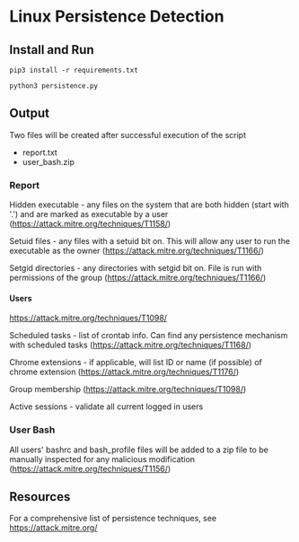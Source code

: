 # Linux Persistence Detection

## Install and Run

`pip3 install -r requirements.txt`

`python3 persistence.py`

## Output

Two files will be created after successful execution of the script
  - report.txt 
  - user_bash.zip
### Report

Hidden executable - any files on the system that are both hidden (start with '.') and are marked as executable by a user (https://attack.mitre.org/techniques/T1158/)

Setuid files - any files with a setuid bit on.  This will allow any user to run the executable as the owner (https://attack.mitre.org/techniques/T1166/)

Setgid directories - any directories with setgid bit on.  File is run with permissions of the group (https://attack.mitre.org/techniques/T1166/)

  #### Users
  
  https://attack.mitre.org/techniques/T1098/
  
  Scheduled tasks - list of crontab info. Can find any persistence mechanism with scheduled tasks (https://attack.mitre.org/techniques/T1168/)
  
  Chrome extensions - if applicable, will list ID or name (if possible) of chrome extension (https://attack.mitre.org/techniques/T1176/)
  
  Group membership (https://attack.mitre.org/techniques/T1098/)
  
  Active sessions - validate all current logged in users
  
### User Bash

All users' bashrc and bash_profile files will be added to a zip file to be manually inspected for any malicious modification (https://attack.mitre.org/techniques/T1156/)


## Resources

For a comprehensive list of persistence techniques, see https://attack.mitre.org/
